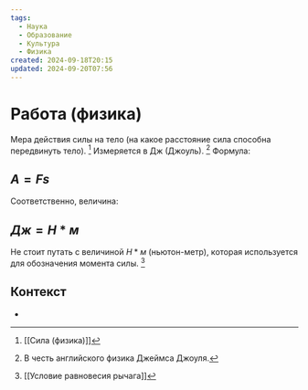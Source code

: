 ```yaml
---
tags:
  - Наука
  - Образование
  - Культура
  - Физика
created: 2024-09-18T20:15
updated: 2024-09-20T07:56
---
```

# Работа (физика)

Мера действия силы на тело (на какое расстояние сила способна передвинуть тело). [^1]
Измеряется в Дж (Джоуль). [^2]
Формула:
## $A=Fs$
Соответственно, величина:
## $Дж = Н*м$
Не стоит путать с величиной $Н*м$ (ньютон-метр), которая используется для обозначения момента силы. [^3]
## Контекст
- 

[^1]: [[Сила (физика)]]
[^2]: В честь английского физика Джеймса Джоуля.
[^3]: [[Условие равновесия рычага]]